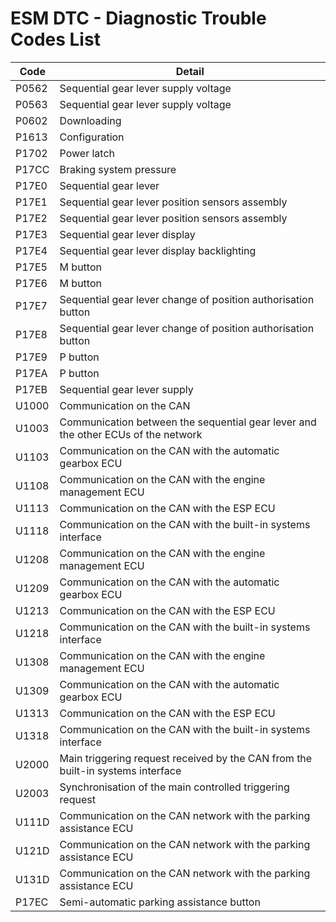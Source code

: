 # ESM DTC - Diagnostic Trouble Codes List

| Code | Detail |
| - | - |
| P0562 | Sequential gear lever supply voltage |
| P0563 | Sequential gear lever supply voltage |
| P0602 | Downloading |
| P1613 | Configuration |
| P1702 | Power latch |
| P17CC | Braking system pressure |
| P17E0 | Sequential gear lever |
| P17E1 | Sequential gear lever position sensors assembly |
| P17E2 | Sequential gear lever position sensors assembly |
| P17E3 | Sequential gear lever display |
| P17E4 | Sequential gear lever display backlighting |
| P17E5 | M button |
| P17E6 | M button |
| P17E7 | Sequential gear lever change of position authorisation button |
| P17E8 | Sequential gear lever change of position authorisation button |
| P17E9 | P button |
| P17EA | P button |
| P17EB | Sequential gear lever supply |
| U1000 | Communication on the CAN |
| U1003 | Communication between the sequential gear lever and the other ECUs of the network |
| U1103 | Communication on the CAN with the automatic gearbox ECU |
| U1108 | Communication on the CAN with the engine management ECU |
| U1113 | Communication on the CAN with the ESP ECU |
| U1118 | Communication on the CAN with the built-in systems interface |
| U1208 | Communication on the CAN with the engine management ECU |
| U1209 | Communication on the CAN with the automatic gearbox ECU |
| U1213 | Communication on the CAN with the ESP ECU |
| U1218 | Communication on the CAN with the built-in systems interface |
| U1308 | Communication on the CAN with the engine management ECU |
| U1309 | Communication on the CAN with the automatic gearbox ECU |
| U1313 | Communication on the CAN with the ESP ECU |
| U1318 | Communication on the CAN with the built-in systems interface |
| U2000 | Main triggering request received by the CAN from the built-in systems interface |
| U2003 | Synchronisation of the main controlled triggering request |
| U111D | Communication on the CAN network with the parking assistance ECU |
| U121D | Communication on the CAN network with the parking assistance ECU |
| U131D | Communication on the CAN network with the parking assistance ECU |
| P17EC | Semi-automatic parking assistance button |
